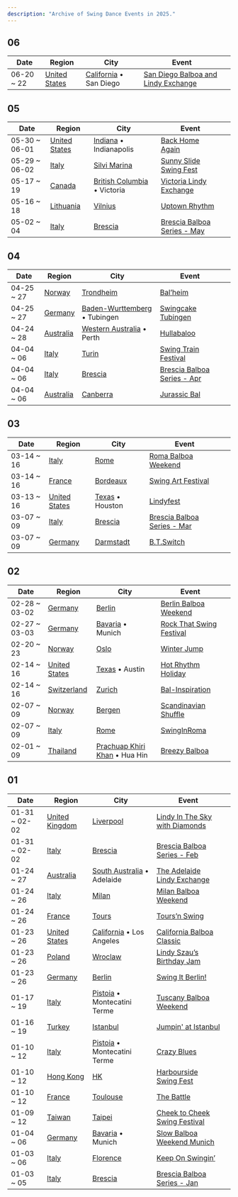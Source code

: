 ```yaml
---
description: "Archive of Swing Dance Events in 2025."
---
```


## 06

| Date | Region | City | Event | |
| --- | --- | --- | --- | --- |
| 06-20 ~ 22 | [United States](us/index.md) | [California](us/by_city.md#california) • San Diego | [San Diego Balboa and Lindy Exchange](us/san-diego-balboa-and-lindy-exchange-2025.md) |  |

## 05

| Date | Region | City | Event | |
| --- | --- | --- | --- | --- |
| 05-30 ~ 06-01 | [United States](us/index.md) | [Indiana](us/by_city.md#indiana) • Indianapolis | [Back Home Again](us/back-home-again-2025.md) |  |
| 05-29 ~ 06-02 | [Italy](it/index.md) | [Silvi Marina](it/by_city.md#silvi-marina) | [Sunny Slide Swing Fest](it/sunny-slide-swing-fest-2025.md) |  |
| 05-17 ~ 19 | [Canada](ca/index.md) | [British Columbia](ca/by_city.md#british-columbia) • Victoria | [Victoria Lindy Exchange](ca/victoria-lindy-exchange-2025.md) |  |
| 05-16 ~ 18 | [Lithuania](lt/index.md) | [Vilnius](lt/by_city.md#vilnius) | [Uptown Rhythm](lt/uptown-rhythm-2025.md) |  |
| 05-02 ~ 04 | [Italy](it/index.md) | [Brescia](it/by_city.md#brescia) | [Brescia Balboa Series - May](it/brescia-balboa-series-may-2025.md) |  |

## 04

| Date | Region | City | Event | |
| --- | --- | --- | --- | --- |
| 04-25 ~ 27 | [Norway](no/index.md) | [Trondheim](no/by_city.md#trondheim) | [Bal’heim](no/bal-heim-2025.md) |  |
| 04-25 ~ 27 | [Germany](de/index.md) | [Baden-Wurttemberg](de/by_city.md#baden-wurttemberg) • Tubingen | [Swingcake Tubingen](de/swingcake-tubingen-2025.md) |  |
| 04-24 ~ 28 | [Australia](au/index.md) | [Western Australia](au/by_city.md#western-australia) • Perth | [Hullabaloo](au/hullabaloo-2025.md) |  |
| 04-04 ~ 06 | [Italy](it/index.md) | [Turin](it/by_city.md#turin) | [Swing Train Festival](it/swing-train-festival-2025.md) |  |
| 04-04 ~ 06 | [Italy](it/index.md) | [Brescia](it/by_city.md#brescia) | [Brescia Balboa Series - Apr](it/brescia-balboa-series-apr-2025.md) |  |
| 04-04 ~ 06 | [Australia](au/index.md) | [Canberra](au/by_city.md#canberra) | [Jurassic Bal](au/jurassic-bal-2025.md) |  |

## 03

| Date | Region | City | Event | |
| --- | --- | --- | --- | --- |
| 03-14 ~ 16 | [Italy](it/index.md) | [Rome](it/by_city.md#rome) | [Roma Balboa Weekend](it/roma-balboa-weekend-2025.md) |  |
| 03-14 ~ 16 | [France](fr/index.md) | [Bordeaux](fr/by_city.md#bordeaux) | [Swing Art Festival](fr/swing-art-festival-2025.md) |  |
| 03-13 ~ 16 | [United States](us/index.md) | [Texas](us/by_city.md#texas) • Houston | [Lindyfest](us/lindyfest-2025.md) |  |
| 03-07 ~ 09 | [Italy](it/index.md) | [Brescia](it/by_city.md#brescia) | [Brescia Balboa Series - Mar](it/brescia-balboa-series-mar-2025.md) |  |
| 03-07 ~ 09 | [Germany](de/index.md) | [Darmstadt](de/by_city.md#darmstadt) | [B.T.Switch](de/b-t-switch-2025.md) |  |

## 02

| Date | Region | City | Event | |
| --- | --- | --- | --- | --- |
| 02-28 ~ 03-02 | [Germany](de/index.md) | [Berlin](de/by_city.md#berlin) | [Berlin Balboa Weekend](de/berlin-balboa-weekend-2025.md) |  |
| 02-27 ~ 03-03 | [Germany](de/index.md) | [Bavaria](de/by_city.md#bavaria) • Munich | [Rock That Swing Festival](de/rock-that-swing-festival-2025.md) |  |
| 02-20 ~ 23 | [Norway](no/index.md) | [Oslo](no/by_city.md#oslo) | [Winter Jump](no/winter-jump-2025.md) |  |
| 02-14 ~ 16 | [United States](us/index.md) | [Texas](us/by_city.md#texas) • Austin | [Hot Rhythm Holiday](us/hot-rhythm-holiday-2025.md) |  |
| 02-14 ~ 16 | [Switzerland](ch/index.md) | [Zurich](ch/by_city.md#zurich) | [Bal-Inspiration](ch/bal-inspiration-2025.md) |  |
| 02-07 ~ 09 | [Norway](no/index.md) | [Bergen](no/by_city.md#bergen) | [Scandinavian Shuffle](no/scandinavian-shuffle-2025.md) |  |
| 02-07 ~ 09 | [Italy](it/index.md) | [Rome](it/by_city.md#rome) | [SwingInRoma](it/swing-in-roma-2025.md) |  |
| 02-01 ~ 09 | [Thailand](th/index.md) | [Prachuap Khiri Khan](th/by_city.md#prachuap-khiri-khan) • Hua Hin | [Breezy Balboa](th/breezy-balboa-2025.md) |  |

## 01

| Date | Region | City | Event | |
| --- | --- | --- | --- | --- |
| 01-31 ~ 02-02 | [United Kingdom](uk/index.md) | [Liverpool](uk/by_city.md#liverpool) | [Lindy In The Sky with Diamonds](uk/lindy-in-the-sky-with-diamonds-2025.md) |  |
| 01-31 ~ 02-02 | [Italy](it/index.md) | [Brescia](it/by_city.md#brescia) | [Brescia Balboa Series - Feb](it/brescia-balboa-series-feb-2025.md) |  |
| 01-24 ~ 27 | [Australia](au/index.md) | [South Australia](au/by_city.md#south-australia) • Adelaide | [The Adelaide Lindy Exchange](au/the-adelaide-lindy-exchange-2025.md) |  |
| 01-24 ~ 26 | [Italy](it/index.md) | [Milan](it/by_city.md#milan) | [Milan Balboa Weekend](it/milan-balboa-weekend-2025.md) |  |
| 01-24 ~ 26 | [France](fr/index.md) | [Tours](fr/by_city.md#tours) | [Tours’n Swing](fr/tours-n-swing-2025.md) |  |
| 01-23 ~ 26 | [United States](us/index.md) | [California](us/by_city.md#california) • Los Angeles | [California Balboa Classic](us/california-balboa-classic-2025.md) |  |
| 01-23 ~ 26 | [Poland](pl/index.md) | [Wroclaw](pl/by_city.md#wroclaw) | [Lindy Szau’s Birthday Jam](pl/lindy-szaus-birthday-jam-2025.md) |  |
| 01-23 ~ 26 | [Germany](de/index.md) | [Berlin](de/by_city.md#berlin) | [Swing It Berlin!](de/swing-it-berlin-2025.md) |  |
| 01-17 ~ 19 | [Italy](it/index.md) | [Pistoia](it/by_city.md#pistoia) • Montecatini Terme | [Tuscany Balboa Weekend](it/tuscany-balboa-weekend-2025.md) |  |
| 01-16 ~ 19 | [Turkey](tr/index.md) | [Istanbul](tr/by_city.md#istanbul) | [Jumpin' at Istanbul](tr/jumpin-at-istanbul-2025.md) |  |
| 01-10 ~ 12 | [Italy](it/index.md) | [Pistoia](it/by_city.md#pistoia) • Montecatini Terme | [Crazy Blues](it/crazy-blues-2025.md) |  |
| 01-10 ~ 12 | [Hong Kong](hk/index.md) | [HK](hk/by_city.md#hk) | [Harbourside Swing Fest](hk/harbourside-swing-fest-2025.md) |  |
| 01-10 ~ 12 | [France](fr/index.md) | [Toulouse](fr/by_city.md#toulouse) | [The Battle](fr/the-battle-2025.md) |  |
| 01-09 ~ 12 | [Taiwan](tw/index.md) | [Taipei](tw/by_city.md#taipei) | [Cheek to Cheek Swing Festival](tw/cheek-to-cheek-swing-festival-2025.md) |  |
| 01-04 ~ 06 | [Germany](de/index.md) | [Bavaria](de/by_city.md#bavaria) • Munich | [Slow Balboa Weekend Munich](de/slow-balboa-weekend-munich-2025.md) |  |
| 01-03 ~ 06 | [Italy](it/index.md) | [Florence](it/by_city.md#florence) | [Keep On Swingin’](it/keep-on-swingin-2025.md) |  |
| 01-03 ~ 05 | [Italy](it/index.md) | [Brescia](it/by_city.md#brescia) | [Brescia Balboa Series - Jan](it/brescia-balboa-series-jan-2025.md) |  |

